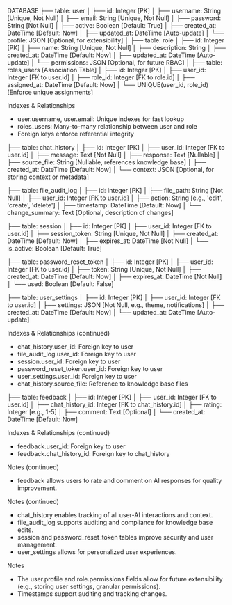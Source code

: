 DATABASE
├── table: user
│   ├── id: Integer [PK]
│   ├── username: String [Unique, Not Null]
│   ├── email: String [Unique, Not Null]
│   ├── password: String [Not Null]
│   ├── active: Boolean [Default: True]
│   ├── created_at: DateTime [Default: Now]
│   ├── updated_at: DateTime [Auto-update]
│   └── profile: JSON [Optional, for extensibility]
│
├── table: role
│   ├── id: Integer [PK]
│   ├── name: String [Unique, Not Null]
│   ├── description: String
│   ├── created_at: DateTime [Default: Now]
│   ├── updated_at: DateTime [Auto-update]
│   └── permissions: JSON [Optional, for future RBAC]
│
├── table: roles_users [Association Table]
│   ├── id: Integer [PK]
│   ├── user_id: Integer [FK to user.id]
│   ├── role_id: Integer [FK to role.id]
│   ├── assigned_at: DateTime [Default: Now]
│   └── UNIQUE(user_id, role_id) [Enforce unique assignments]

Indexes & Relationships
* user.username, user.email: Unique indexes for fast lookup
* roles_users: Many-to-many relationship between user and role
* Foreign keys enforce referential integrity

├── table: chat_history
│   ├── id: Integer [PK]
│   ├── user_id: Integer [FK to user.id]
│   ├── message: Text [Not Null]
│   ├── response: Text [Nullable]
│   ├── source_file: String [Nullable, references knowledge base]
│   ├── created_at: DateTime [Default: Now]
│   └── context: JSON [Optional, for storing context or metadata]

├── table: file_audit_log
│   ├── id: Integer [PK]
│   ├── file_path: String [Not Null]
│   ├── user_id: Integer [FK to user.id]
│   ├── action: String [e.g., 'edit', 'create', 'delete']
│   ├── timestamp: DateTime [Default: Now]
│   └── change_summary: Text [Optional, description of changes]

├── table: session
│   ├── id: Integer [PK]
│   ├── user_id: Integer [FK to user.id]
│   ├── session_token: String [Unique, Not Null]
│   ├── created_at: DateTime [Default: Now]
│   ├── expires_at: DateTime [Not Null]
│   └── is_active: Boolean [Default: True]

├── table: password_reset_token
│   ├── id: Integer [PK]
│   ├── user_id: Integer [FK to user.id]
│   ├── token: String [Unique, Not Null]
│   ├── created_at: DateTime [Default: Now]
│   ├── expires_at: DateTime [Not Null]
│   └── used: Boolean [Default: False]

├── table: user_settings
│   ├── id: Integer [PK]
│   ├── user_id: Integer [FK to user.id]
│   ├── settings: JSON [Not Null, e.g., theme, notifications]
│   ├── created_at: DateTime [Default: Now]
│   └── updated_at: DateTime [Auto-update]

Indexes & Relationships (continued)
* chat_history.user_id: Foreign key to user
* file_audit_log.user_id: Foreign key to user
* session.user_id: Foreign key to user
* password_reset_token.user_id: Foreign key to user
* user_settings.user_id: Foreign key to user
* chat_history.source_file: Reference to knowledge base files

├── table: feedback
│   ├── id: Integer [PK]
│   ├── user_id: Integer [FK to user.id]
│   ├── chat_history_id: Integer [FK to chat_history.id]
│   ├── rating: Integer [e.g., 1-5]
│   ├── comment: Text [Optional]
│   └── created_at: DateTime [Default: Now]

Indexes & Relationships (continued)
* feedback.user_id: Foreign key to user
* feedback.chat_history_id: Foreign key to chat_history

Notes (continued)
- feedback allows users to rate and comment on AI responses for quality improvement.

Notes (continued)
- chat_history enables tracking of all user-AI interactions and context.
- file_audit_log supports auditing and compliance for knowledge base edits.
- session and password_reset_token tables improve security and user management.
- user_settings allows for personalized user experiences.

Notes
- The user.profile and role.permissions fields allow for future extensibility (e.g., storing user settings, granular permissions).
- Timestamps support auditing and tracking changes.
